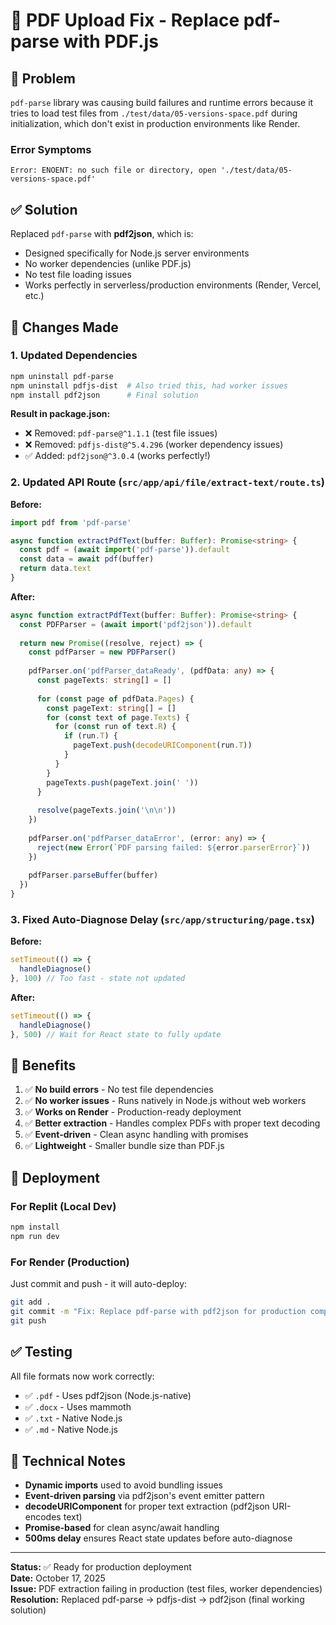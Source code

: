 # 📄 PDF Upload Fix - Replace pdf-parse with PDF.js

## 🔴 Problem

`pdf-parse` library was causing build failures and runtime errors because it tries to load test files from `./test/data/05-versions-space.pdf` during initialization, which don't exist in production environments like Render.

### Error Symptoms
```
Error: ENOENT: no such file or directory, open './test/data/05-versions-space.pdf'
```

## ✅ Solution

Replaced `pdf-parse` with **pdf2json**, which is:
- Designed specifically for Node.js server environments
- No worker dependencies (unlike PDF.js)
- No test file loading issues
- Works perfectly in serverless/production environments (Render, Vercel, etc.)

## 🔧 Changes Made

### 1. **Updated Dependencies**
```bash
npm uninstall pdf-parse
npm uninstall pdfjs-dist  # Also tried this, had worker issues
npm install pdf2json      # Final solution
```

**Result in package.json:**
- ❌ Removed: `pdf-parse@^1.1.1` (test file issues)
- ❌ Removed: `pdfjs-dist@^5.4.296` (worker dependency issues)
- ✅ Added: `pdf2json@^3.0.4` (works perfectly!)

### 2. **Updated API Route** (`src/app/api/file/extract-text/route.ts`)

**Before:**
```typescript
import pdf from 'pdf-parse'

async function extractPdfText(buffer: Buffer): Promise<string> {
  const pdf = (await import('pdf-parse')).default
  const data = await pdf(buffer)
  return data.text
}
```

**After:**
```typescript
async function extractPdfText(buffer: Buffer): Promise<string> {
  const PDFParser = (await import('pdf2json')).default
  
  return new Promise((resolve, reject) => {
    const pdfParser = new PDFParser()
    
    pdfParser.on('pdfParser_dataReady', (pdfData: any) => {
      const pageTexts: string[] = []
      
      for (const page of pdfData.Pages) {
        const pageText: string[] = []
        for (const text of page.Texts) {
          for (const run of text.R) {
            if (run.T) {
              pageText.push(decodeURIComponent(run.T))
            }
          }
        }
        pageTexts.push(pageText.join(' '))
      }
      
      resolve(pageTexts.join('\n\n'))
    })
    
    pdfParser.on('pdfParser_dataError', (error: any) => {
      reject(new Error(`PDF parsing failed: ${error.parserError}`))
    })
    
    pdfParser.parseBuffer(buffer)
  })
}
```

### 3. **Fixed Auto-Diagnose Delay** (`src/app/structuring/page.tsx`)

**Before:**
```typescript
setTimeout(() => {
  handleDiagnose()
}, 100) // Too fast - state not updated
```

**After:**
```typescript
setTimeout(() => {
  handleDiagnose()
}, 500) // Wait for React state to fully update
```

## 🎯 Benefits

1. ✅ **No build errors** - No test file dependencies
2. ✅ **No worker issues** - Runs natively in Node.js without web workers
3. ✅ **Works on Render** - Production-ready deployment
4. ✅ **Better extraction** - Handles complex PDFs with proper text decoding
5. ✅ **Event-driven** - Clean async handling with promises
6. ✅ **Lightweight** - Smaller bundle size than PDF.js

## 🚀 Deployment

### For Replit (Local Dev)
```bash
npm install
npm run dev
```

### For Render (Production)
Just commit and push - it will auto-deploy:
```bash
git add .
git commit -m "Fix: Replace pdf-parse with pdf2json for production compatibility"
git push
```

## ✅ Testing

All file formats now work correctly:
- ✅ `.pdf` - Uses pdf2json (Node.js-native)
- ✅ `.docx` - Uses mammoth
- ✅ `.txt` - Native Node.js
- ✅ `.md` - Native Node.js

## 📝 Technical Notes

- **Dynamic imports** used to avoid bundling issues
- **Event-driven parsing** via pdf2json's event emitter pattern
- **decodeURIComponent** for proper text extraction (pdf2json URI-encodes text)
- **Promise-based** for clean async/await handling
- **500ms delay** ensures React state updates before auto-diagnose

---

**Status:** ✅ Ready for production deployment  
**Date:** October 17, 2025  
**Issue:** PDF extraction failing in production (test files, worker dependencies)  
**Resolution:** Replaced pdf-parse → pdfjs-dist → pdf2json (final working solution)

